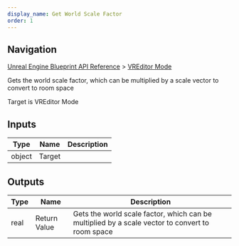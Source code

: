 ```yaml
---
display_name: Get World Scale Factor
order: 1
---
```

## Navigation

[Unreal Engine Blueprint API Reference](https://dev.epicgames.com/documentation/en-us/unreal-engine/BlueprintAPI) > [VREditor Mode](https://dev.epicgames.com/documentation/en-us/unreal-engine/BlueprintAPI/VREditorMode)

Gets the world scale factor, which can be multiplied by a scale vector to convert to room space

Target is VREditor Mode

## Inputs

| Type | Name | Description |
| --- | --- | --- |
| object | Target |  |

## Outputs

| Type | Name | Description |
| --- | --- | --- |
| real | Return Value | Gets the world scale factor, which can be multiplied by a scale vector to convert to room space |
